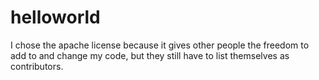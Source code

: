 # helloworld

I chose the apache license because it gives other people the freedom to add to and change my code, but they still have to list themselves as contributors.
